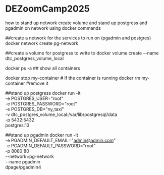 # DEZoomCamp2025
how to stand up network create volume and stand up postgress and pgadmin on network using docker commands

##create a network for the services to run on (pgadmin and postgres)
docker network create pg-network

##create a volume for postgress to write to 
docker volume create --name dtc_postgress_volume_local 


docker ps -a ## show all containers

docker stop my-container  # If the container is running
docker rm my-container #remove it


##stand up postgress
docker run -it \
  -e POSTGRES_USER="root" \
  -e POSTGRES_PASSWORD="root" \
  -e POSTGRES_DB="ny_taxi" \
  -v dtc_postgres_volume_local:/var/lib/postgresql/data \
  -p 5432:5432 \
  postgres:13

##stand up pgadmin
  docker run -it \
  -e PGADMIN_DEFAULT_EMAIL="admin@admin.com" \
  -e PGADMIN_DEFAULT_PASSWORD="root" \
  -p 8080:80 \
  --network=pg-network \
  --name pgadmin \
    dpage/pgadmin4

